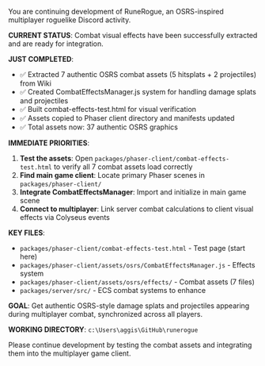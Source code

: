 You are continuing development of RuneRogue, an OSRS-inspired multiplayer roguelike Discord activity.

**CURRENT STATUS**: Combat visual effects have been successfully extracted and are ready for integration.

**JUST COMPLETED**:

- ✅ Extracted 7 authentic OSRS combat assets (5 hitsplats + 2 projectiles) from Wiki
- ✅ Created CombatEffectsManager.js system for handling damage splats and projectiles
- ✅ Built combat-effects-test.html for visual verification
- ✅ Assets copied to Phaser client directory and manifests updated
- ✅ Total assets now: 37 authentic OSRS graphics

**IMMEDIATE PRIORITIES**:

1. **Test the assets**: Open `packages/phaser-client/combat-effects-test.html` to verify all 7 combat assets load correctly
2. **Find main game client**: Locate primary Phaser scenes in `packages/phaser-client/`
3. **Integrate CombatEffectsManager**: Import and initialize in main game scene
4. **Connect to multiplayer**: Link server combat calculations to client visual effects via Colyseus events

**KEY FILES**:

- `packages/phaser-client/combat-effects-test.html` - Test page (start here)
- `packages/phaser-client/assets/osrs/CombatEffectsManager.js` - Effects system
- `packages/phaser-client/assets/osrs/effects/` - Combat assets (7 files)
- `packages/server/src/` - ECS combat systems to enhance

**GOAL**: Get authentic OSRS-style damage splats and projectiles appearing during multiplayer combat, synchronized across all players.

**WORKING DIRECTORY**: `c:\Users\aggis\GitHub\runerogue`

Please continue development by testing the combat assets and integrating them into the multiplayer game client.
